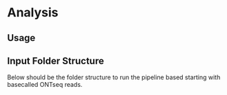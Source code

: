 # Analysis

## Usage

## Input Folder Structure
Below should be the folder structure to run the pipeline based starting with basecalled ONTseq reads.
